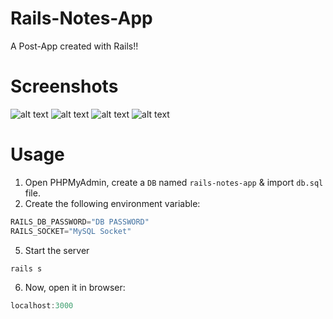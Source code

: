 # Rails-Notes-App
A Post-App created with Rails!!

# Screenshots
![alt text](https://raw.githubusercontent.com/yTakkar/Rails-Notes-App/master/screenshots/Snap%202017-09-15%20at%2020.52.14.png)
![alt text](https://raw.githubusercontent.com/yTakkar/Rails-Notes-App/master/screenshots/Snap%202017-09-15%20at%2020.52.25.png)
![alt text](https://raw.githubusercontent.com/yTakkar/Rails-Notes-App/master/screenshots/Snap%202017-09-15%20at%2020.58.56.png)
![alt text](https://raw.githubusercontent.com/yTakkar/Rails-Notes-App/master/screenshots/Snap%202017-09-15%20at%2020.53.58.png)

# Usage
1. Open PHPMyAdmin, create a `DB` named `rails-notes-app` & import `db.sql` file.
2. Create the following environment variable:
```javascript
RAILS_DB_PASSWORD="DB PASSWORD"
RAILS_SOCKET="MySQL Socket"
```

5. Start the server
```javascript
rails s
```
6. Now, open it in browser:
```javascript
localhost:3000
```
